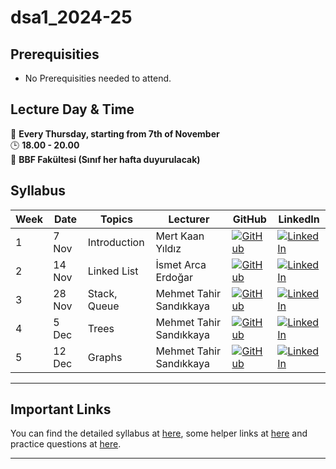 [1]: https://img.shields.io/badge/github-%23121011.svg?style=for-the-badge&logo=github&logoColor=white
[2]: https://img.shields.io/badge/linkedin-%230077B5.svg?style=for-the-badge&logo=linkedin&logoColor=white
# dsa1_2024-25

## Prerequisities
- No Prerequisities needed to attend. 

##  Lecture Day & Time
📆 **Every Thursday, starting from 7th of November**  
🕒 **18.00 - 20.00**  
📍 **BBF Fakültesi (Sınıf her hafta duyurulacak)**

## Syllabus

| Week | Date     | Topics                      | Lecturer                  | GitHub                                         | LinkedIn                                     |
|------|----------|-----------------------------|---------------------------|------------------------------------------------|---------------------------------------|
| 1    | 7 Nov   | Introduction                | Mert Kaan Yıldız     |[![GitHub][1]](https://github.com/myiper)   | [![LinkedIn][2]](https://www.linkedin.com/in/mert-kaan-y%C4%B1ld%C4%B1z-b10b5a25b/)   |
| 2    | 14 Nov    | Linked List             |      İsmet Arca Erdoğar        |  [![GitHub][1]](https://github.com/arcaerdogar)      |  [![LinkedIn][2]](https://www.linkedin.com/in/ismet-arca-erdo%C4%9Far-738804270/)  |
| 3    | 28 Nov   | Stack, Queue       |       Mehmet Tahir Sandıkkaya    | [![GitHub][1]](https://github.com/sandikkaya)        | [![LinkedIn][2]](https://www.linkedin.com/in/mehmettahirsandikkaya/?originalSubdomain=tr)|
| 4    | 5 Dec   | Trees    |            Mehmet Tahir Sandıkkaya    | [![GitHub][1]](https://github.com/sandikkaya) |[![LinkedIn][2]](https://www.linkedin.com/in/mehmettahirsandikkaya/?originalSubdomain=tr)|
| 5    | 12 Dec   | Graphs       |     Mehmet Tahir Sandıkkaya    | [![GitHub][1]](https://github.com/sandikkaya) |[![LinkedIn][2]](https://www.linkedin.com/in/mehmettahirsandikkaya/?originalSubdomain=tr)|


---
## Important Links
You can find the detailed syllabus at [here](./syllabus.md), some helper links at [here](./links.md) and practice questions at [here](./practice_questions.md).

---

